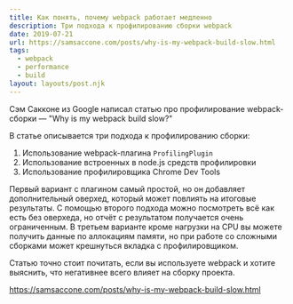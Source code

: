 ```yaml
---
title: Как понять, почему webpack работает медленно
description: Три подхода к профилированию сборки webpack
date: 2019-07-21
url: https://samsaccone.com/posts/why-is-my-webpack-build-slow.html
tags:
  - webpack
  - performance
  - build
layout: layouts/post.njk
---
```

Сэм Сакконе из Google написал статью про профилирование webpack-сборки — "Why is my webpack build slow?"

В статье описывается три подхода к профилированию сборки:
1. Использование webpack-плагина `ProfilingPlugin`
2. Использование встроенных в node.js средств профилировки
3. Использование профилировщика Chrome Dev Tools

Первый вариант с плагином самый простой, но он добавляет дополнительный оверхед, который может повлиять на итоговые результаты. С помощью второго подхода можно посмотреть всё как есть без оверхеда, но отчёт с результатом получается очень ограниченным. В третьем варианте кроме нагрузки на CPU вы можете получить данные по аллокациям памяти, но при работе со сложными сборками может крешнуться вкладка с профилировщиком.

Статью точно стоит почитать, если вы используете webpack и хотите выяснить, что негативнее всего влияет на сборку проекта.

https://samsaccone.com/posts/why-is-my-webpack-build-slow.html
